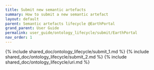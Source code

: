 ```yaml
---
title: Submit new semantic artefacts
summary: How to submit a new semantic artefact
layout: default
parent: Semantic artefacts lifecycle @EarthPortal
grand_parent: User Guide
permalink: user_guide/ontology_lifecycle/submit/EarthPortal
nav_order: 1
---
```




{% include shared_doc/ontology_lifecycle/submit_1.md  %}
{% include shared_doc/ontology_lifecycle/submit_2.md  %}
{% include shared_doc/ontology_lifecycle/uri.md %}